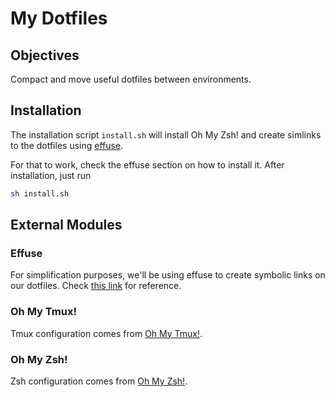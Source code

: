 # My Dotfiles #

## Objectives ##

Compact and move useful dotfiles between environments.

## Installation ##

The installation script `install.sh` will install Oh My Zsh! and create simlinks to the dotfiles using [effuse](#effuse).

For that to work, check the effuse section on how to install it. After installation, just run

```sh
sh install.sh
```

## External Modules ##

### Effuse ###

For simplification purposes, we'll be using effuse to create symbolic links on our dotfiles. Check [this link](https://github.com/programble/effuse) for reference.

### Oh My Tmux! ###

Tmux configuration comes from [Oh My Tmux!](https://github.com/gpakosz/.tmux).

### Oh My Zsh! ###

Zsh configuration comes from [Oh My Zsh!](https://github.com/ohmyzsh/ohmyzsh).

